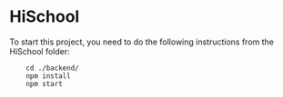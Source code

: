 # HiSchool

To start this project, you need to do the following instructions from the HiSchool folder:

        cd ./backend/
        npm install
        npm start
